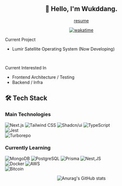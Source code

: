 <div align="center">

## 🙌 Hello, I'm Wukddang.

[resume](https://wukdddang.vercel.app)

[![wakatime](https://wakatime.com/badge/user/9b8b1e3c-c3ef-4910-b98f-96cd8c45d763.svg)](https://wakatime.com/@9b8b1e3c-c3ef-4910-b98f-96cd8c45d763)  


<div align="left">
  Current Project
  
  - Lumir Satellite Operating System (Now Developing)
  <br/>
  
  Current Interested In
  - Frontend Architecture / Testing 
  - Backend / Infra

## 🛠 Tech Stack

### Main Technologies
![Next.js](https://img.shields.io/badge/-Next.js-000000?style=for-the-badge&logo=next.js&logoColor=white)
![Tailwind CSS](https://img.shields.io/badge/-Tailwind%20CSS-38B2AC?style=for-the-badge&logo=tailwind-css&logoColor=white)
![Shadcn/ui](https://img.shields.io/badge/-shadcn/ui-000000?style=for-the-badge&logo=shadcn/ui&logoColor=white)
![TypeScript](https://img.shields.io/badge/-TypeScript-3178C6?style=for-the-badge&logo=typescript&logoColor=white)
<br/>
![Jest](https://img.shields.io/badge/-Jest-C21325?style=for-the-badge&logo=jest&logoColor=white)
<br/>
![Turborepo](https://img.shields.io/badge/-Turborepo-EF4444?style=for-the-badge&logo=turborepo&logoColor=white)

### Currently Learning
![MongoDB](https://img.shields.io/badge/-MongoDB-47A248?style=for-the-badge&logo=mongodb&logoColor=white)
![PostgreSQL](https://img.shields.io/badge/-PostgreSQL-4169E1?style=for-the-badge&logo=postgresql&logoColor=white)
![Prisma](https://img.shields.io/badge/-Prisma-2D3748?style=for-the-badge&logo=prisma&logoColor=white)
![Nest,JS](https://img.shields.io/badge/-Nest.JS-E0234E?style=for-the-badge&logo=nestjs&logoColor=white)
<br/>
![Docker](https://img.shields.io/badge/-Docker-2496ED?style=for-the-badge&logo=docker&logoColor=white)
![AWS](https://img.shields.io/badge/-AWS-232F3E?style=for-the-badge&logo=amazon-web-service&logoColor=white)
<br />
![Bitcoin](https://img.shields.io/badge/-Bitcoin-F7931A?style=for-the-badge&logo=bitcoin&logoColor=white)

</div>

![Anurag's GitHub stats](https://github-readme-stats.vercel.app/api?username=wukdddang&show_icons=true&theme=radical)


<!--CALENDAR-START-->
<!-- ## 2025/03 -->

<!-- | Sun | Mon | Tue | Wed | Thu | Fri | Sat |
| --- | --- | --- | --- | --- | --- | --- |
|     |     |     |     |     |     | <details><summary>**1**</summary>ATS: 프로젝트 개발</details> |
| <details><summary>**2**</summary>ATS: 프로젝트 개발</details> | <details><summary>**3**</summary>ATS: 프로젝트 개발</details> | <details><summary>**4**</summary>ATS: 프로젝트 개발</details> | <details><summary>**5**</summary>ATS: 프로젝트 개발</details> | <details><summary>**6**</summary>ATS: 프로젝트 개발</details> | <details><summary>**7**</summary>ATS: 프로젝트 개발</details> | <details><summary>**8**</summary>ATS: 프로젝트 개발</details> |
| <details><summary>**9**</summary>ATS: 프로젝트 개발</details> | <details><summary>**10**</summary>ATS: 프로젝트 개발</details> | <details><summary>**11**</summary>ATS: 프로젝트 개발</details> | <details><summary>**12**</summary>ATS: 프로젝트 개발</details> | <details><summary>**13**</summary>ATS: 프로젝트 개발</details> | <details><summary>**14**</summary>ATS: 프로젝트 개발</details> | <details><summary>**15**</summary>ATS: 프로젝트 개발</details> |
| <details><summary>**16**</summary>ATS: 프로젝트 개발</details> | <details><summary>**17**</summary>ATS: 프로젝트 개발</details> | <details><summary>**18**</summary>ATS: 프로젝트 개발</details> | <details><summary>**19**</summary>ATS: 프로젝트 개발</details> | <details><summary>**20**</summary>ATS: 프로젝트 개발 + 메일 전송 프로그램 개발</details> | <details><summary>**21**</summary>ATS: 프로젝트 개발 + 메일 전송 프로그램 개발</details> | <details><summary>**22**</summary>ATS: 프로젝트 개발 + 메일 전송 프로그램 개발</details> |
| <details><summary>**23**</summary>ATS: 프로젝트 개발 + 메일 전송 프로그램 개발</details> | <details><summary>**24**</summary>ATS: 프로젝트 개발 + 메일 전송 프로그램 개발 + NestJS: 섹션 8-5~11</details> | <details><summary>**25**</summary>ATS: 프로젝트 개발 + NestJS: 섹션 8-12~15</details> | <details><summary>**26**</summary>ATS: 프로젝트 개발 + NestJS: 섹션 8-16~23</details> | <details><summary>**27**</summary>ATS: 프로젝트 개발</details> | <details><summary>**28**</summary>ATS: 프로젝트 개발</details> | <details><summary>**29**</summary>ATS: 프로젝트 개발</details> |
| <details><summary>**30**</summary>ATS: 프로젝트 개발 + NestJS: 섹션 8-24~25</details> | <details><summary>**31**</summary>ATS: 프로젝트 개발 + NestJS: 섹션 8-26~27</details> |

<!--CALENDAR-END-->
